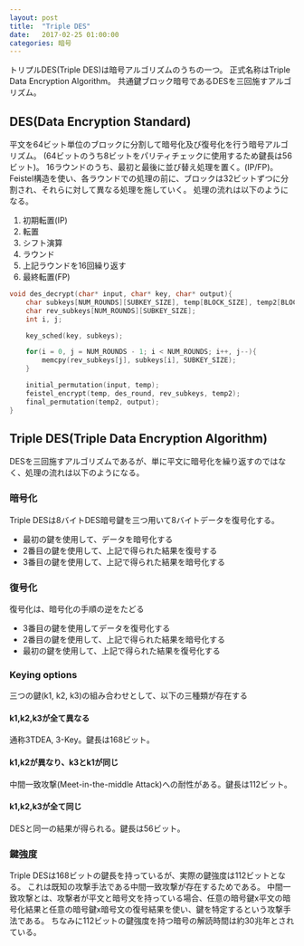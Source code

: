 ```yaml
---
layout: post
title:  "Triple DES"
date:   2017-02-25 01:00:00
categories: 暗号
---
```

トリプルDES(Triple DES)は暗号アルゴリズムのうちの一つ。
正式名称はTriple Data Encryption Algorithm。
共通鍵ブロック暗号であるDESを三回施すアルゴリズム。

## DES(Data Encryption Standard)
平文を64ビット単位のブロックに分割して暗号化及び復号化を行う暗号アルゴリズム。
(64ビットのうち8ビットをパリティチェックに使用するため鍵長は56ビット)。
16ラウンドのうち、最初と最後に並び替え処理を置く。(IP/FP)。
Feistel構造を使い、各ラウンドでの処理の前に、ブロックは32ビットずつに分割され、それらに対して異なる処理を施していく。
処理の流れは以下のようになる。

1. 初期転置(IP)
2. 転置
3. シフト演算
4. ラウンド
5. 上記ラウンドを16回繰り返す
6. 最終転置(FP)

```c++
void des_decrypt(char* input, char* key, char* output){
	char subkeys[NUM_ROUNDS][SUBKEY_SIZE], temp[BLOCK_SIZE], temp2[BLOCK_SIZE];
	char rev_subkeys[NUM_ROUNDS][SUBKEY_SIZE];
	int i, j;

	key_sched(key, subkeys);

	for(i = 0, j = NUM_ROUNDS - 1; i < NUM_ROUNDS; i++, j--){
		memcpy(rev_subkeys[j], subkeys[i], SUBKEY_SIZE);
	}

	initial_permutation(input, temp);
	feistel_encrypt(temp, des_round, rev_subkeys, temp2);
	final_permutation(temp2, output);
}
```

## Triple DES(Triple Data Encryption Algorithm)
DESを三回施すアルゴリズムであるが、単に平文に暗号化を繰り返すのではなく、処理の流れは以下のようになる。

### 暗号化
Triple DESは8バイトDES暗号鍵を三つ用いて8バイトデータを復号化する。
* 最初の鍵を使用して、データを暗号化する
* 2番目の鍵を使用して、上記で得られた結果を復号する
* 3番目の鍵を使用して、上記で得られた結果を暗号化する

### 復号化
復号化は、暗号化の手順の逆をたどる
* 3番目の鍵を使用してデータを復号化する
* 2番目の鍵を使用して、上記で得られた結果を暗号化する
* 最初の鍵を使用して、上記で得られた結果を復号化する

### Keying options
三つの鍵(k1, k2, k3)の組み合わせとして、以下の三種類が存在する

#### k1,k2,k3が全て異なる
通称3TDEA, 3-Key。鍵長は168ビット。

#### k1,k2が異なり、k3とk1が同じ
中間一致攻撃(Meet-in-the-middle Attack)への耐性がある。鍵長は112ビット。

#### k1,k2,k3が全て同じ
DESと同一の結果が得られる。鍵長は56ビット。

### 鍵強度
Triple DESは168ビットの鍵長を持っているが、実際の鍵強度は112ビットとなる。
これは既知の攻撃手法である中間一致攻撃が存在するためである。
中間一致攻撃とは、攻撃者が平文と暗号文を持っている場合、任意の暗号鍵x平文の暗号化結果と任意の暗号鍵x暗号文の復号結果を使い、鍵を特定するという攻撃手法である。
ちなみに112ビットの鍵強度を持つ暗号の解読時間は約30兆年とされている。
